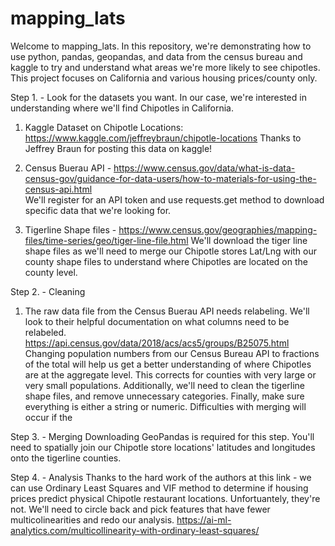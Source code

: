 # mapping_lats

Welcome to mapping_lats. In this repository, we're demonstrating how to use python, pandas, geopandas, and data from the census bureau and kaggle to try and understand what areas we're more likely to see chipotles. This project focuses on California and various housing prices/county only. 

Step 1. - Look for the datasets you want. 
In our case, we're interested in understanding where we'll find Chipotles in California. 
1. Kaggle Dataset on Chipotle Locations: https://www.kaggle.com/jeffreybraun/chipotle-locations
      Thanks to Jeffrey Braun for posting this data on kaggle!

2. Census Buerau API - https://www.census.gov/data/what-is-data-census-gov/guidance-for-data-users/how-to-materials-for-using-the-census-api.html  
      We'll register for an API token and use requests.get method to download specific data that we're looking for. 

3. Tigerline Shape files - https://www.census.gov/geographies/mapping-files/time-series/geo/tiger-line-file.html
      We'll download the tiger line shape files as we'll need to merge our Chipotle stores Lat/Lng with our county shape files to understand where Chipotles are located on the county level.
      
Step 2. - Cleaning
1. The raw data file from the Census Buerau API needs relabeling. We'll look to their helpful documentation on what columns need to be relabeled. https://api.census.gov/data/2018/acs/acs5/groups/B25075.html 
Changing population numbers from our Census Bureau API to fractions of the total will help us get a better understanding of where Chipotles are at the aggregate level. This corrects for counties with very large or very small populations. 
Additionally, we'll need to clean the tigerline shape files, and remove unnecessary categories. 
Finally, make sure everything is either a string or numeric. Difficulties with merging will occur if the 

Step 3. - Merging
Downloading GeoPandas is required for this step. You'll need to spatially join our Chipotle store locations' latitudes and longitudes onto the tigerline counties. 

Step 4. - Analysis
Thanks to the hard work of the authors at this link - we can use Ordinary Least Squares and VIF method to determine if housing prices predict physical Chipotle restaurant locations. Unfortuantely, they're not. We'll need to circle back and pick features that have fewer multicolinearities and redo our analysis. 
https://ai-ml-analytics.com/multicollinearity-with-ordinary-least-squares/

